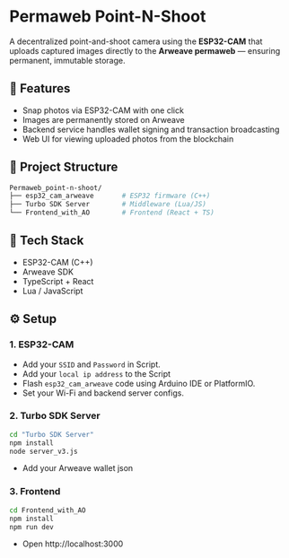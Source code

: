 # Permaweb Point-N-Shoot

A decentralized point-and-shoot camera using the **ESP32-CAM** that uploads captured images directly to the **Arweave permaweb** — ensuring permanent, immutable storage.

## 🚀 Features

- Snap photos via ESP32-CAM with one click
- Images are permanently stored on Arweave
- Backend service handles wallet signing and transaction broadcasting
- Web UI for viewing uploaded photos from the blockchain

## 📁 Project Structure

```bash
Permaweb_point-n-shoot/
├── esp32_cam_arweave       # ESP32 firmware (C++)
├── Turbo SDK Server        # Middleware (Lua/JS)
└── Frontend_with_AO        # Frontend (React + TS)
```

## 🧰 Tech Stack

- ESP32-CAM (C++)
- Arweave SDK
- TypeScript + React
- Lua / JavaScript

## ⚙️ Setup

### 1. ESP32-CAM

- Add your `SSID` and `Password` in Script.
- Add your `local ip address` to the Script
- Flash `esp32_cam_arweave` code using Arduino IDE or PlatformIO.
- Set your Wi-Fi and backend server configs.

### 2. Turbo SDK Server

```bash
cd "Turbo SDK Server"
npm install
node server_v3.js
```
- Add your Arweave wallet json

### 3. Frontend

```bash
cd Frontend_with_AO
npm install
npm run dev
```
- Open http://localhost:3000

